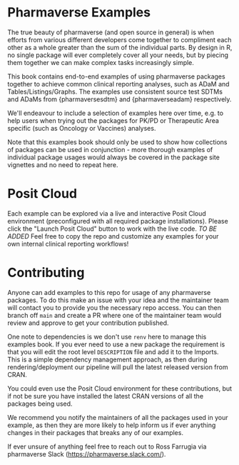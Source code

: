 # Pharmaverse Examples
The true beauty of pharmaverse (and open source in general) is when efforts from
various different developers come together to compliment each other as a whole
greater than the sum of the individual parts. By design in R, no single package
will ever completely cover all your needs, but by piecing them together we can
make complex tasks increasingly simple.

This book contains end-to-end examples of using pharmaverse packages together to
achieve common clinical reporting analyses, such as ADaM and Tables/Listings/Graphs.
The examples use consistent source test SDTMs and ADaMs from {pharmaversesdtm}
and {pharmaverseadam} respectively.

We'll endeavour to include a selection of examples here over time, e.g. to help
users when trying out the packages for PK/PD or Therapeutic Area specific
(such as Oncology or Vaccines) analyses.

Note that this examples book should only be used to show how collections of
packages can be used in conjunction - more thorough examples of individual
package usages would always be covered in the package site vignettes and no
need to repeat here.

# Posit Cloud
Each example can be explored via a live and interactive Posit Cloud environment
(preconfigured with all required package installations).
Please click the "Launch Posit Cloud" button to work with the live code. _TO BE ADDED_
Feel free to copy the repo and customize any examples for your own internal
clinical reporting workflows!

# Contributing
Anyone can add examples to this repo for usage of any pharmaverse packages.
To do this make an issue with your idea and the maintainer team will contact
you to provide you the necessary repo access.
You can then branch off `main` and create a PR where one of the maintainer
team would review and approve to get your contribution published.

One note to dependencies is we don't use `renv` here to manage this examples
book. If you ever need to use a new package the requirement is that you will edit
the root level `DESCRIPTION` file and add it to the Imports. This is a
simple dependency management approach, as then during rendering/deployment our
pipeline will pull the latest released version from CRAN.

You could even use the Posit Cloud environment for these contributions, but if not
be sure you have installed the latest CRAN versions of all the packages being used.

We recommend you notify the maintainers of all the packages used in your example,
as then they are more likely to help inform us if ever anything changes in their
packages that breaks any of our examples.

If ever unsure of anything feel free to reach out to Ross Farrugia via pharmaverse
Slack (https://pharmaverse.slack.com/).
